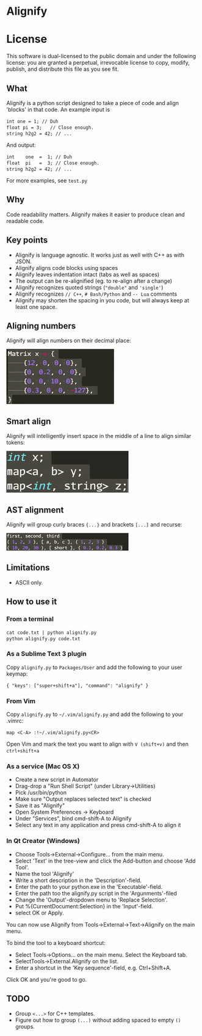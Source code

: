 # Alignify

# License
This software is dual-licensed to the public domain and under the following license: you are granted a perpetual, irrevocable license to copy, modify, publish, and distribute this file as you see fit.

## What
Alignify is a python script designed to take a piece of code and align 'blocks' in that code. An example input is

	int one = 1; // Duh
	float pi = 3;   // Close enough.
	string h2g2 = 42; // ...

And output:

	int    one  =  1; // Duh
	float  pi   =  3; // Close enough.
	string h2g2 = 42; // ...

For more examples, see `test.py`


## Why
Code readability matters. Alignify makes it easier to produce clean and readable code.


## Key points
* Alignify is language agnostic. It works just as well with C++ as with JSON.
* Alignify aligns code blocks using spaces
* Alignify leaves indentation intact (tabs as well as spaces)
* The output can be re-alignified (eg. to re-align after a change)
* Alignify recognizes quoted strings (`"double"` and `'single'`)
* Alignify recognizes `// C++`, `# Bash/Python` and `-- Lua` comments
* Alignify may shorten the spacing in you code, but will always keep at least one space.


## Aligning numbers
Alignify will align numbers on their decimal place:

![](gifs/matrix.gif)


## Smart align
Alignify will intelligently insert space in the middle of a line to align similar tokens:

![](gifs/templates.gif)


## AST alignment
Alignify will group curly braces `{...}` and brackets `[...]` and recurse:

![](gifs/ast.gif)

## Limitations
* ASCII only.


## How to use it

### From a terminal

	cat code.txt | python alignify.py
	python alignify.py code.txt

### As a Sublime Text 3 plugin
Copy `alignify.py` to `Packages/User` and add the following to your user keymap:

	{ "keys": ["super+shift+a"], "command": "alignify" }

### From Vim
Copy `alignify.py` to `~/.vim/alignify.py` and add the following to your .vimrc:

	map <C-A> :!~/.vim/alignify.py<CR>

Open Vim and mark the text you want to align with `V (shift+v)` and then `ctrl+shift+a`

### As a service (Mac OS X)
* Create a new script in Automator
* Drag-drop a "Run Shell Script" (under Library->Utilities)
* Pick /usr/bin/python
* Make sure "Output replaces selected text" is checked
* Save it as "Alignify"
* Open System Preferences -> Keyboard
* Under "Services", bind cmd-shift-A to Alignify
* Select any text in any application and press cmd-shift-A to align it


### In Qt Creator (Windows)

* Choose Tools->External->Configure... from the main menu.
* Select 'Text' in the tree-view and click the Add-button and choose 'Add Tool'.
* Name the tool 'Alignify'
* Write a short description in the 'Description'-field.
* Enter the path to your python.exe in the 'Executable'-field.
* Enter the path too the alignify.py script in the 'Argunments'-filed
* Change the 'Output'-dropdown menu to 'Replace Selection'.
* Put %{CurrentDocument:Selection} in the 'Input'-field.
* select OK or Apply.

You can now use Alignify from Tools->External->Text->Alignify on the main menu.

To bind the tool to a keyboard shortcut:

* Select Tools->Options... on the main menu. Select the Keyboard tab.
* SelectTools->External.Alignify on the list.
* Enter a shortcut in the 'Key sequence'-field, e.g. Ctrl+Shift+A.

Click OK and you're good to go.


## TODO
* Group `<...>` for C++ templates.
* Figure out how to group `(...)` without adding spaced to empty `()` groups.
